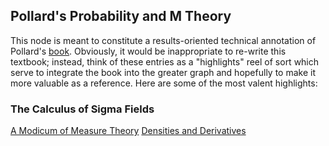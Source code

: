 
## Pollard's Probability and M Theory
This node is meant to constitute a results-oriented technical annotation of Pollard's [book](https://www.amazon.com/Theoretic-Probability-Statistical-Probabilistic-Mathematics/dp/0521002893). Obviously, it would be inappropriate to re-write this textbook; instead, think of these entries as a "highlights" reel of sort which serve to integrate the book into the greater graph and hopefully to make it more valuable as a reference. Here are some of the most valent highlights:
### The Calculus of Sigma Fields
[A Modicum of Measure Theory](obsidian_port/A_Modicum_Of_Measure_Theory.md)
[Densities and Derivatives](obsidian_port/Densities_And_Derivatives.md)
###

